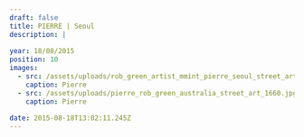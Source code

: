 ```yaml
---
draft: false
title: PIERRE | Seoul
description: |
  
year: 18/08/2015
position: 10
images:
  - src: /assets/uploads/rob_green_artist_mmint_pierre_seoul_street_art_itaewon_1660_opti.jpg
    caption: Pierre
  - src: /assets/uploads/pierre_rob_green_australia_street_art_1660.jpg
    caption: Pierre    
  
date: 2015-08-18T13:02:11.245Z
---
```


